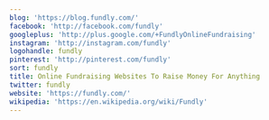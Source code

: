 ```yaml
---
blog: 'https://blog.fundly.com/'
facebook: 'http://facebook.com/fundly'
googleplus: 'http://plus.google.com/+FundlyOnlineFundraising'
instagram: 'http://instagram.com/fundly'
logohandle: fundly
pinterest: 'http://pinterest.com/fundly'
sort: fundly
title: Online Fundraising Websites To Raise Money For Anything
twitter: fundly
website: 'https://fundly.com/'
wikipedia: 'https://en.wikipedia.org/wiki/Fundly'
---
```


